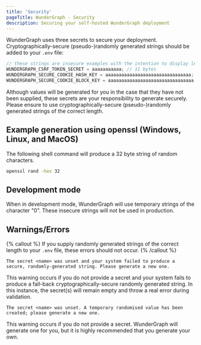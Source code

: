 ```yaml
---
title: 'Security'
pageTitle: WunderGraph - Security
description: Securing your self-hosted WunderGraph deployment
---
```


WunderGraph uses three secrets to secure your deployment.
Cryptographically-secure (pseudo-)randomly generated strings should be added to your `.env` file:

```js
// these strings are insecure examples with the intention to display length
WUNDERGRAPH_CSRF_TOKEN_SECRET = aaaaaaaaaaa; // 11 bytes
WUNDERGRAPH_SECURE_COOKIE_HASH_KEY = aaaaaaaaaaaaaaaaaaaaaaaaaaaaaaaa; // 32 bytes
WUNDERGRAPH_SECURE_COOKIE_BLOCK_KEY = aaaaaaaaaaaaaaaaaaaaaaaaaaaaaaaa; // 32 bytes
```

Although values will be generated for you in the case that they have not been supplied, these secrets are your
responsibility to generate securely.
Please ensure to use cryptographically-secure (pseudo-)randomly generated strings of the correct length.

## Example generation using openssl (Windows, Linux, and MacOS)

The following shell command will produce a 32 byte string of random characters.

```bash
openssl rand -hex 32
```

## Development mode

When in development mode, WunderGraph will use temporary strings of the character "0".
These insecure strings will not be used in production.

## Warnings/Errors

{% callout %}
If you supply randomly generated strings of the correct length to your `.env` file, these errors should not occur.
{% /callout %}

```text
The secret <name> was unset and your system failed to produce a secure, randomly-generated string. Please generate a new one.
```

This warning occurs if you do not provide a secret and your system fails to produce a
fall-back cryptographically-secure randomly generated string.
In this instance, the secret(s) will remain empty and throw a real error during validation.

```text
The secret <name> was unset. A temporary randomised value has been created; please generate a new one.
```

This warning occurs if you do not provide a secret.
WunderGraph will generate one for you, but it is highly recommended that you generate your own.
